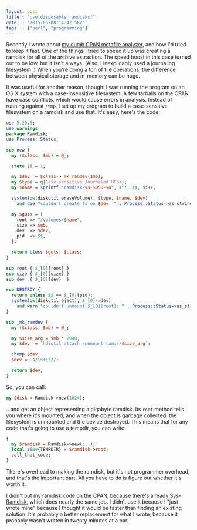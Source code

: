 ```yaml
---
layout: post
title : "use disposable ramdisks!"
date  : "2015-05-08T14:42:58Z"
tags  : ["perl", "programming"]
---
```

Recently I wrote about [my dumb CPAN metafile
analyzer](http://rjbs.manxome.org/rubric/entry/2079), and how I'd tried to keep
it fast.  One of the things I tried to speed it up was creating a ramdisk for
all of the archive extraction.  The speed boost in this case turned out to be
low, but it isn't always.  (Also, I inexplicably used a journaling filesystem
.)  When you're doing a ton of file operations, the difference between physical
storage and in-memory can be huge.

It was useful for another reason, though: I was running the program on an OS X
system with a case-insensitive filesystem.  A few tarballs on the CPAN have
case conflicts, which would cause errors in analysis.  Instead of running
against `/tmp`, I set up my program to build a case-sensitive filesystem on a
ramdisk and use that.  It's easy, here's the code:

```perl
use 5.20.0;
use warnings;
package Ramdisk;
use Process::Status;

sub new {
  my ($class, $mb) = @_;

  state $i = 1;

  my $dev  = $class->_mk_ramdev($mb);
  my $type = q{Case-sensitive Journaled HFS+};
  my $name = sprintf "ramdisk-%s-%05u-%u", $^T, $$, $i++;

  system(qw(diskutil eraseVolume), $type, $name, $dev)
    and die "couldn't create fs on $dev: " . Process::Status->as_string;

  my $guts = {
    root => "/Volumes/$name",
    size => $mb,
    dev  => $dev,
    pid  => $$,
  };

  return bless $guts, $class;
}

sub root { $_[0]{root} }
sub size { $_[0]{size} }
sub dev  { $_[0]{dev}  }

sub DESTROY {
  return unless $$ == $_[0]{pid};
  system(qw(diskutil eject), $_[0]->dev)
    and warn "couldn't unmount $_[0]{root}: " . Process::Status->as_string;
}

sub _mk_ramdev {
  my ($class, $mb) = @_;

  my $size_arg = $mb * 2048;
  my $dev  = `hdiutil attach -nomount ram://$size_arg`;

  chomp $dev;
  $dev =~ s/\s+\z//;

  return $dev;
}
```

So, you can call:

```perl
my $disk = Ramdisk->new(1024);
```

…and get an object representing a gigabyte ramdisk.  Its `root` method tells
you where it's mounted, and when the object is garbage collected, the
filesystem is unmounted and the device destroyed.  This means that for any code
that's going to use a tempdir, you can write:

```perl
{
  my $ramdisk = Ramdisk->new(...);
  local $ENV{TEMPDIR} = $ramdisk->root;
  call_that_code;
}
```

There's overhead to making the ramdisk, but it's not programmer overhead, and
that's the important part.  All you have to do is figure out whether it's worth
it.

I didn't put my ramdisk code on the CPAN, because there's already
[Sys-Ramdisk](https://metacpan.org/release/Sys-Ramdisk), which does nearly the
same job.  I didn't use it because I "just wrote mine" because I thought it
would be faster than finding an existing solution.  It's probably a better
replacement for what I wrote, because it probably wasn't written in twenty
minutes at a bar.

